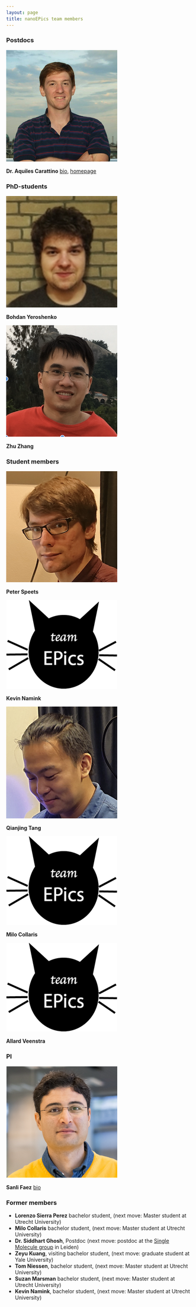 ```yaml
---
layout: page
title: nanoEPics team members
---
```


### Postdocs

![Aquiles](./images/aquiles_th.png)

**Dr. Aquiles Carattino** [bio](./pages/aquiles_bio.md), [homepage]()

### PhD-students

![Bohdan](./images/bohdan_th.jpg)

**Bohdan Yeroshenko**

![Zhu Zhang](./images/zhu_th.png)

**Zhu Zhang**

### Student members
![Peter Speets](./images/peter_th.png)

**Peter Speets**

![Kevin Namink](./images/profile_th.png)

**Kevin Namink**

![Qianjing Tang](./images/tang_th.png)

**Qianjing Tang**

![Milo Collaris](./images/profile_th.png)

**Milo Collaris**

![Allard Veenstra](./images/profile_th.png)

**Allard Veenstra**



### PI
![Sanli](./images/sanli_th.png)

**Sanli Faez** [bio](./pages/sanli_bio.md)


### Former members
* **Lorenzo Sierra Perez** bachelor student, (next move: Master student at Utrecht University)
* **Milo Collaris** bachelor student, (next move: Master student at Utrecht University)
* **Dr. Siddhart Ghosh**, Postdoc (next move: postdoc at the [Single Molecule group](http://www.single-molecule.nl) in Leiden)
* **Zeyu Kuang**, visiting bachelor student, (next move: graduate student at Yale University)
* **Tom Niessen**, bachelor student, (next move: Master student at Utrecht University)
* **Suzan Marsman** bachelor student, (next move: Master student at Utrecht University)
* **Kevin Namink**, bachelor student, (next move: Master student at Utrecht University)